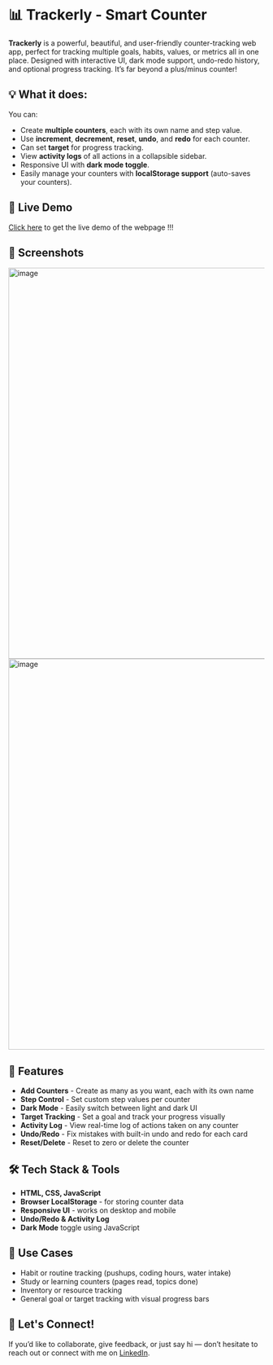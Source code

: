 # 📊 Trackerly - Smart Counter
**Trackerly** is a powerful, beautiful, and user-friendly counter-tracking web app, perfect for tracking multiple goals, habits, values, or metrics all in one place.
Designed with interactive UI, dark mode support, undo-redo history, and optional progress tracking. It’s far beyond a plus/minus counter!


## 💡 What it does:
You can:
- Create **multiple counters**, each with its own name and step value.
- Use **increment**, **decrement**, **reset**, **undo**, and **redo** for each counter.
- Can set **target** for progress tracking.
- View **activity logs** of all actions in a collapsible sidebar.
- Responsive UI with **dark mode toggle**.
- Easily manage your counters with **localStorage support** (auto-saves your counters).


## 🚀 Live Demo
[Click here](https://ommore86.github.io/smart-counter-app/) to get the live demo of the webpage !!!


## 📸 Screenshots
<img width="1055" height="768" alt="image" src="https://github.com/user-attachments/assets/ab73508c-772e-49a9-9d0a-757b9edab497" />
<img width="1366" height="768" alt="image" src="https://github.com/user-attachments/assets/527e1c78-688f-4195-aad1-1bb6476dbff5" />


## 🔧 Features
- **Add Counters** - Create as many as you want, each with its own name
- **Step Control** - Set custom step values per counter
- **Dark Mode** - Easily switch between light and dark UI
- **Target Tracking** - Set a goal and track your progress visually
- **Activity Log** - View real-time log of actions taken on any counter
- **Undo/Redo** - Fix mistakes with built-in undo and redo for each card
- **Reset/Delete** - Reset to zero or delete the counter


## 🛠️ Tech Stack & Tools
- **HTML, CSS, JavaScript**  
- **Browser LocalStorage** - for storing counter data  
- **Responsive UI** - works on desktop and mobile 
- **Undo/Redo & Activity Log**  
- **Dark Mode** toggle using JavaScript


## 🎯 Use Cases
- Habit or routine tracking (pushups, coding hours, water intake)
- Study or learning counters (pages read, topics done)
- Inventory or resource tracking
- General goal or target tracking with visual progress bars


## 🤝 Let's Connect!
If you’d like to collaborate, give feedback, or just say hi — don’t hesitate to reach out or connect with me on [LinkedIn](https://www.linkedin.com/in/om-more-b802b2281/).
